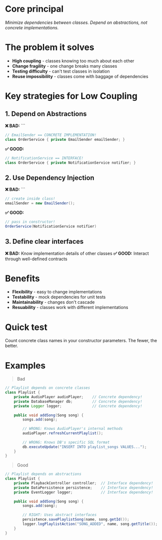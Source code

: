 # Core principal
*Minimize dependencies between classes. Depend on abstractions, not concrete implementations.*

# The problem it solves
- **High coupling** - classes knowing too much about each other
- **Change fragility** - one change breaks many classes
- **Testing difficulty** - can't test classes in isolation
- **Reuse impossibility** - classes come with baggage of dependencies

# Key strategies for Low Coupling
## 1. Depend on Abstractions

**❌ BAD:** ```
```java
// EmailSender == CONCRETE IMPLEMENTATION!
class OrderService { private EmailSender emailSender; }
```
**✅ GOOD:** 
```java
// NotificationService == INTERFACE!
class OrderService { private NotificationService notifier; }
```
## 2. Use Dependency Injection

**❌ BAD:** ```
```java
// create inside class!
emailSender = new EmailSender();
```
**✅ GOOD:** 
```java
// pass in constructor!
OrderService(NotificationService notifier)
```

## 3. Define clear interfaces

**❌ BAD:** Know implementation details of other classes
**✅ GOOD:** Interact through well-defined contracts
# Benefits
- **Flexibility** - easy to change implementations
- **Testability** - mock dependencies for unit tests
- **Maintainability** - changes don't cascade
- **Resuability** - classes work with different implementations
# Quick test
Count concrete class names in your constructor parameters. The fewer, the better.
# Examples
> Bad

``` java
// Playlist depends on concrete classes
class Playlist {
    private AudioPlayer audioPlayer;    // Concrete dependency!
    private DatabaseManager db;         // Concrete dependency!
    private Logger logger;              // Concrete dependency!
    
    public void addSong(Song song) {
        songs.add(song);
        
        // WRONG: Knows AudioPlayer's internal methods
        audioPlayer.refreshCurrentPlaylist();
        
        // WRONG: Knows DB's specific SQL format
        db.executeUpdate("INSERT INTO playlist_songs VALUES...");
    }
}
```

> Good

``` java
// Playlist depends on abstractions
class Playlist {
    private PlaybackController controller;  // Interface dependency!
    private DataPersistence persistence;    // Interface dependency!
    private EventLogger logger;             // Interface dependency!
    
    public void addSong(Song song) {
        songs.add(song);
        
        // RIGHT: Uses abstract interfaces
        persistence.savePlaylistSong(name, song.getId());
        logger.logPlaylistAction("SONG_ADDED", name, song.getTitle());
    }
}
```
